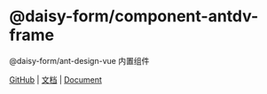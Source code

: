 # @daisy-form/component-antdv-frame

@daisy-form/ant-design-vue 内置组件

[GitHub](https://github.com/xmlKevin/daisy-form) | [文档](http://daisy-form.com/v3/) | [Document](http://daisy-form.com/v3/)

